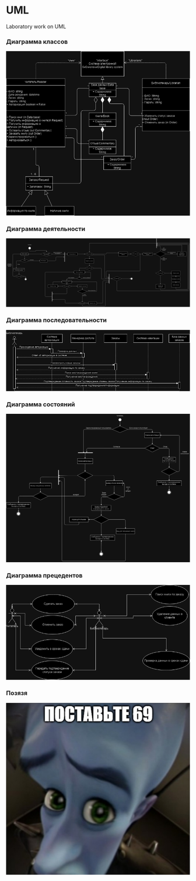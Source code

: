 # UML
Laboratory work on UML
### Диаграмма классов

![Диаграмма классов](image/Диаграмма%20классов.drawio.png)

### Диаграмма деятельности

![Диаграмма деятельности](image/Диаграмма%20деятельности.drawio.png)

### Диаграмма последовательности

![Диаграмма последовательности](image/Диаграмма%20последовательности.drawio.png)

### Диаграмма состояний

![Диаграмма состояний](image/Диаграмма%20состояний.drawio.png)

### Диаграмма прецедентов

![Диаграмма прецедентов](image/UseCase_диаграмма_прецедентов.drawio.png)

### Позязя

![](image/Screenshot%202024-04-01%20032150.png)
